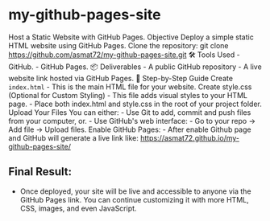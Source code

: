 # my-github-pages-site

Host a Static Website with GitHub Pages.
Objective
      Deploy a simple static HTML website using GitHub Pages. Clone the repository: git clone https://github.com/asmat72/my-github-pages-site.git
🛠️ Tools Used
      - GitHub.
      - GitHub Pages.
📦 Deliverables
      - A public GitHub repository
      - A live website link hosted via GitHub Pages.
🚀 Step-by-Step Guide
Create `index.html`
      - This is the main HTML file for your website.
Create style.css (Optional for Custom Styling)
      - This file adds visual styles to your HTML page.
      - Place both index.html and style.css in the root of your project folder.
Upload Your Files
      You can either:
      - Use Git to add, commit and push files from your computer, or.
      - Use GitHub's web interface: - Go to your repo → Add file → Upload files.
Enable GitHub Pages:
      - After enable Github page and GitHub will generate a live link like:
             https://asmat72.github.io/my-github-pages-site/
## Final Result:
- Once deployed, your site will be live and accessible to anyone via the GitHub Pages link. You can continue customizing it with more HTML, CSS, images, and even JavaScript.
